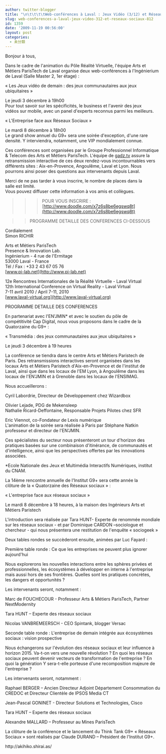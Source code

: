 ```yaml
---
author: twitter-blogger
title: "\n\t\t\t\tWeb-conférences à Laval : Jeux Vidéo (3/12) et Réseaux Sociaux (8/12)\t\t"
slug: web-conferences-a-laval-jeux-video-312-et-reseaux-sociaux-812
id: 1359
date: '2009-11-19 00:56:00'
layout: post
categories:
  - 未分類
---
```


Bonjour à tous,

Dans le cadre de l'animation du Pôle Réalité Virtuelle, l'équipe Arts et  
Métiers ParisTech de Laval organise deux web-conférences à l'Ingénierium  
de Laval (Salle Master 2, 1er étage) :

« Les Jeux vidéo de demain : des jeux communautaires aux jeux ubiquitaires »

Le jeudi 3 décembre à 19h00  
Pour tout savoir sur les spécificités, le business et l'avenir des jeux  
vidéos sur mobile, avec un panel d'experts reconnus parmi les meilleurs.

« L'Entreprise face aux Réseaux Sociaux »

Le mardi 8 décembre à 18h00  
Le grand show annuel du G9+ sera une soirée d'exception, d'une rare  
densité. Y interviendra, notamment, une VIP mondialement connue.

Ces conférences sont organisées par le Groupe Professionnel Informatique  
& Telecom des Arts et Métiers ParisTech. L'équipe de [gadz.tv](http://gadz.tv) assure la  
retransmission interactive de ces deux rendez-vous incontournables vers  
différents sites : Aix-en-Provence, Angoulême, Laval et Lyon. Nous  
pourrons ainsi poser des questions aux intervenants depuis Laval.

Merci de ne pas tarder à vous inscrire, le nombre de places dans la  
salle est limité.  
Vous pouvez diffuser cette information à vos amis et collègues.

>>> POUR VOUS INSCRIRE :  
[http://www.doodle.com/x7z6s8be6egswq8t](http://www.doodle.com/x7z6s8be6egswq8t)

>> PROGRAMME DETAILLE DES CONFERENCES CI-DESSOUS

Cordialement  
Simon RICHIR

Arts et Métiers ParisTech  
Presence & Innovation Lab.  
Ingénierium - 4 rue de l'Ermitage  
53000 Laval - France  
Tél / Fax : +33 2 43 67 05 76  
[www.pi-lab.net](http://www.pi-lab.net)

12e Rencontres Internationales de la Réalité Virtuelle - Laval Virtual  
12th International Conference on Virtual Reality - Laval Virtual  
7-11 avril 2010 / April 7-11, 2010  
[www.laval-virtual.org](http://www.laval-virtual.org)

PROGRAMME DETAILLE DES CONFERENCES

En partenariat avec l'EN'JMIN* et avec le soutien du pôle de  
compétitivité Cap Digital, nous vous proposons dans le cadre de la  
Quatorzaine du G9+ :

« Transmédia : des jeux communautaires aux jeux ubiquitaires »

Le jeudi 3 décembre à 19 heures

La conférence se tiendra dans le centre Arts et Métiers Paristech de  
Paris. Des retransmissions interactives seront organisées dans les  
locaux Arts et Métiers Paristech d'Aix-en-Provence et de l'institut de  
Laval, ainsi que dans les locaux de l'EM Lyon, à Angoulême dans les  
locaux de l'EN'JMIN et à Grenoble dans les locaux de l'ENSIMAG.

Nous accueillerons :

Cyril Labordrie, Directeur de Développement chez Wizardbox

Olivier Lejade, PDG de Mekensleep  
Nathalie Ricard-Deffontaine, Responsable Projets Pilotes chez SFR

Eric Viennot, co-Fondateur de Lexis numérique  
L'animation de la soirée sera réalisée à Paris par Stéphane Natkin  
professeur et directeur de l'EN'JMIN.

Ces spécialistes du secteur nous présenteront un tour d'horizon des  
pratiques basées sur une combinaison d'itinérance, de communautés et  
d'intelligence, ainsi que les perspectives offertes par les innovations  
associées.

*Ecole Nationale des Jeux et Multimédia Interactifs Numériques, institut  
du CNAM.

La 14ème rencontre annuelle de l'Institut G9+ sera cette année la  
clôture de la « Quatorzaine des Réseaux sociaux » :

« L'entreprise face aux réseaux sociaux »

Le mardi 8 décembre à 18 heures, à la maison des Ingénieurs Arts et  
Métiers Paristech

L'introduction sera réalisée par Tara HUNT- Experte de renommée mondiale  
sur les réseaux sociaux - et par Dominique CARDON –sociologue et  
chercheur - qui nous présentera une restitution de l'enquête « sociogeek »

Deux tables rondes se succèderont ensuite, animées par Luc Fayard :

Première table ronde : Ce que les entreprises ne peuvent plus ignorer  
aujourd'hui

Nous explorerons les nouvelles interactions entre les sphères privées et  
professionnelles, les écosystèmes à développer en interne à l'entreprise  
mais aussi hors de ses frontières. Quelles sont les pratiques concrètes,  
les dangers et opportunités ?

Les intervenants seront, notamment :

Marc de FOUCHECOUR - Professeur Arts & Métiers ParisTech, Partner  
NextModernity

Tara HUNT – Experte des réseaux sociaux

Nicolas VANBREMEERSCH - CEO Spintank, blogger Versac

Seconde table ronde : L'entreprise de demain intégrée aux écosystèmes  
sociaux : vision prospective

Nous échangerons sur l'évolution des réseaux sociaux et leur influence à  
horizon 2015\. Va-t-on vers une nouvelle révolution ? En quoi les réseaux  
sociaux peuvent devenir vecteurs de transformation de l'entreprise ? En  
quoi la génération Y sera-t-elle porteuse d'une recomposition majeure de  
l'entreprise ?

Les intervenants seront, notamment :

Raphael BERGER – Ancien Directeur Adjoint Département Consommation du  
CREDOC et Directeur Clientèle de IPSOS Media CT

Jean-Pascal GONINET - Directeur Solutions et Technologies, Cisco

Tara HUNT – Experte des réseaux sociaux

Alexandre MALLARD – Professeur au Mines ParisTech

La clôture de la conférence et le lancement du Think Tank G9+ « Réseaux  
Sociaux » sont réalisés par Claude DURAND – Président de l'Institut G9+.

<div>http://akihiko.shirai.as/</div>
